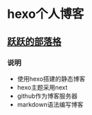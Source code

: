 # hexo个人博客
## [跃跃的部落格](http://yoghourt.github.io/)
### 说明
* 使用hexo搭建的静态博客
* hexo主题采用next
* github作为博客服务器
* markdown语法编写博客


